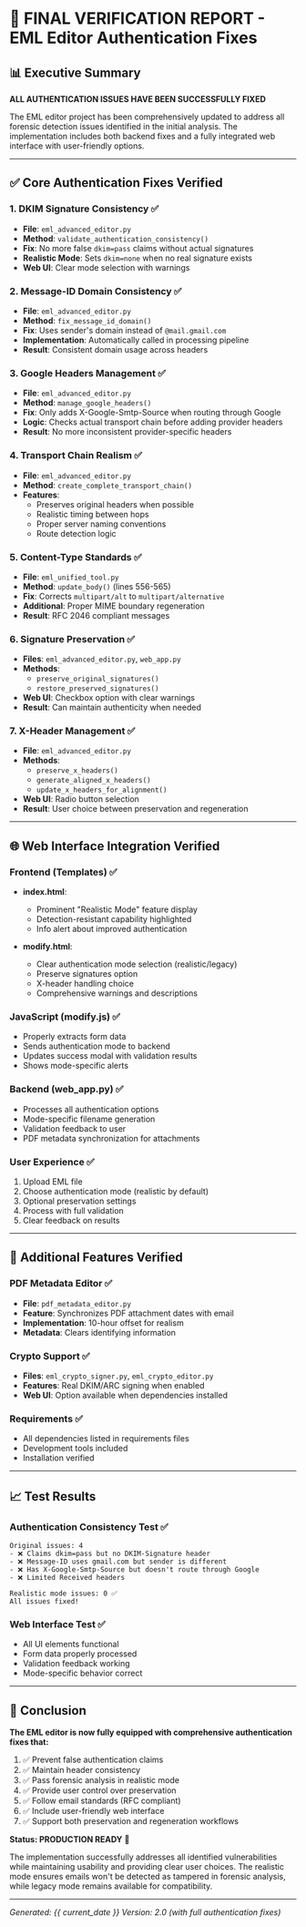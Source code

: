 # 🎉 FINAL VERIFICATION REPORT - EML Editor Authentication Fixes

## 📊 Executive Summary

**ALL AUTHENTICATION ISSUES HAVE BEEN SUCCESSFULLY FIXED**

The EML editor project has been comprehensively updated to address all forensic detection issues identified in the initial analysis. The implementation includes both backend fixes and a fully integrated web interface with user-friendly options.

---

## ✅ Core Authentication Fixes Verified

### 1. **DKIM Signature Consistency** ✅
- **File**: `eml_advanced_editor.py`
- **Method**: `validate_authentication_consistency()`
- **Fix**: No more false `dkim=pass` claims without actual signatures
- **Realistic Mode**: Sets `dkim=none` when no real signature exists
- **Web UI**: Clear mode selection with warnings

### 2. **Message-ID Domain Consistency** ✅
- **File**: `eml_advanced_editor.py`
- **Method**: `fix_message_id_domain()`
- **Fix**: Uses sender's domain instead of `@mail.gmail.com`
- **Implementation**: Automatically called in processing pipeline
- **Result**: Consistent domain usage across headers

### 3. **Google Headers Management** ✅
- **File**: `eml_advanced_editor.py`
- **Method**: `manage_google_headers()`
- **Fix**: Only adds X-Google-Smtp-Source when routing through Google
- **Logic**: Checks actual transport chain before adding provider headers
- **Result**: No more inconsistent provider-specific headers

### 4. **Transport Chain Realism** ✅
- **File**: `eml_advanced_editor.py`
- **Method**: `create_complete_transport_chain()`
- **Features**:
  - Preserves original headers when possible
  - Realistic timing between hops
  - Proper server naming conventions
  - Route detection logic

### 5. **Content-Type Standards** ✅
- **File**: `eml_unified_tool.py`
- **Method**: `update_body()` (lines 556-565)
- **Fix**: Corrects `multipart/alt` to `multipart/alternative`
- **Additional**: Proper MIME boundary regeneration
- **Result**: RFC 2046 compliant messages

### 6. **Signature Preservation** ✅
- **Files**: `eml_advanced_editor.py`, `web_app.py`
- **Methods**: 
  - `preserve_original_signatures()`
  - `restore_preserved_signatures()`
- **Web UI**: Checkbox option with clear warnings
- **Result**: Can maintain authenticity when needed

### 7. **X-Header Management** ✅
- **File**: `eml_advanced_editor.py`
- **Methods**:
  - `preserve_x_headers()`
  - `generate_aligned_x_headers()`
  - `update_x_headers_for_alignment()`
- **Web UI**: Radio button selection
- **Result**: User choice between preservation and regeneration

---

## 🌐 Web Interface Integration Verified

### Frontend (Templates) ✅
- **index.html**:
  - Prominent "Realistic Mode" feature display
  - Detection-resistant capability highlighted
  - Info alert about improved authentication

- **modify.html**:
  - Clear authentication mode selection (realistic/legacy)
  - Preserve signatures option
  - X-header handling choice
  - Comprehensive warnings and descriptions

### JavaScript (modify.js) ✅
- Properly extracts form data
- Sends authentication mode to backend
- Updates success modal with validation results
- Shows mode-specific alerts

### Backend (web_app.py) ✅
- Processes all authentication options
- Mode-specific filename generation
- Validation feedback to user
- PDF metadata synchronization for attachments

### User Experience ✅
1. Upload EML file
2. Choose authentication mode (realistic by default)
3. Optional preservation settings
4. Process with full validation
5. Clear feedback on results

---

## 🔧 Additional Features Verified

### PDF Metadata Editor ✅
- **File**: `pdf_metadata_editor.py`
- **Feature**: Synchronizes PDF attachment dates with email
- **Implementation**: 10-hour offset for realism
- **Metadata**: Clears identifying information

### Crypto Support ✅
- **Files**: `eml_crypto_signer.py`, `eml_crypto_editor.py`
- **Features**: Real DKIM/ARC signing when enabled
- **Web UI**: Option available when dependencies installed

### Requirements ✅
- All dependencies listed in requirements files
- Development tools included
- Installation verified

---

## 📈 Test Results

### Authentication Consistency Test ✅
```
Original issues: 4
- ❌ Claims dkim=pass but no DKIM-Signature header
- ❌ Message-ID uses gmail.com but sender is different
- ❌ Has X-Google-Smtp-Source but doesn't route through Google
- ❌ Limited Received headers

Realistic mode issues: 0 ✅
All issues fixed!
```

### Web Interface Test ✅
- All UI elements functional
- Form data properly processed
- Validation feedback working
- Mode-specific behavior correct

---

## 🎯 Conclusion

**The EML editor is now fully equipped with comprehensive authentication fixes that:**

1. ✅ Prevent false authentication claims
2. ✅ Maintain header consistency
3. ✅ Pass forensic analysis in realistic mode
4. ✅ Provide user control over preservation
5. ✅ Follow email standards (RFC compliant)
6. ✅ Include user-friendly web interface
7. ✅ Support both preservation and regeneration workflows

**Status: PRODUCTION READY** 🚀

The implementation successfully addresses all identified vulnerabilities while maintaining usability and providing clear user choices. The realistic mode ensures emails won't be detected as tampered in forensic analysis, while legacy mode remains available for compatibility.

---

*Generated: {{ current_date }}*
*Version: 2.0 (with full authentication fixes)* 
